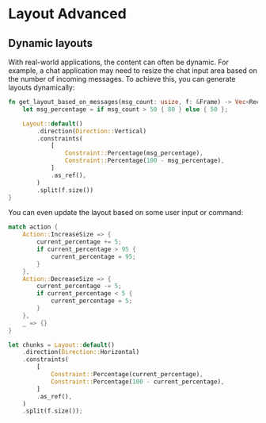 # Layout Advanced

## Dynamic layouts

With real-world applications, the content can often be dynamic. For example, a chat application may
need to resize the chat input area based on the number of incoming messages. To achieve this, you
can generate layouts dynamically:

```rust
fn get_layout_based_on_messages(msg_count: usize, f: &Frame) -> Vec<Rect> {
    let msg_percentage = if msg_count > 50 { 80 } else { 50 };

    Layout::default()
        .direction(Direction::Vertical)
        .constraints(
            [
                Constraint::Percentage(msg_percentage),
                Constraint::Percentage(100 - msg_percentage),
            ]
            .as_ref(),
        )
        .split(f.size())
}
```

You can even update the layout based on some user input or command:

```rust
match action {
    Action::IncreaseSize => {
        current_percentage += 5;
        if current_percentage > 95 {
            current_percentage = 95;
        }
    },
    Action::DecreaseSize => {
        current_percentage -= 5;
        if current_percentage < 5 {
            current_percentage = 5;
        }
    },
    _ => {}
}

let chunks = Layout::default()
    .direction(Direction::Horizontal)
    .constraints(
        [
            Constraint::Percentage(current_percentage),
            Constraint::Percentage(100 - current_percentage),
        ]
        .as_ref(),
    )
    .split(f.size());

```
